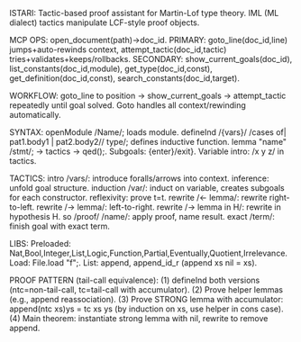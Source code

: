 ISTARI: Tactic-based proof assistant for Martin-Lof type theory. IML (ML dialect) tactics manipulate LCF-style proof objects.

MCP OPS: open_document(path)→doc_id. PRIMARY: goto_line(doc_id,line) jumps+auto-rewinds context, attempt_tactic(doc_id,tactic) tries+validates+keeps/rollbacks. SECONDARY: show_current_goals(doc_id), list_constants(doc_id,module), get_type(doc_id,const), get_definition(doc_id,const), search_constants(doc_id,target).

WORKFLOW: goto_line to position → show_current_goals → attempt_tactic repeatedly until goal solved. Goto handles all context/rewinding automatically.

SYNTAX: openModule /Name/; loads module. defineInd /{vars}/ /cases of| pat1.body1 | pat2.body2// type/; defines inductive function. lemma "name" /stmt/; → tactics → qed();. Subgoals: {enter}/exit}. Variable intro: /x y z/ in tactics.

TACTICS: intro /vars/: introduce foralls/arrows into context. inference: unfold goal structure. induction /var/: induct on variable, creates subgoals for each constructor. reflexivity: prove t=t. rewrite /<- lemma/: rewrite right-to-left. rewrite /-> lemma/: left-to-right. rewrite /-> lemma in H/: rewrite in hypothesis H. so /proof/ /name/: apply proof, name result. exact /term/: finish goal with exact term.

LIBS: Preloaded: Nat,Bool,Integer,List,Logic,Function,Partial,Eventually,Quotient,Irrelevance. Load: File.load "f";. List: append, append_id_r (append xs nil = xs).

PROOF PATTERN (tail-call equivalence): (1) defineInd both versions (ntc=non-tail-call, tc=tail-call with accumulator). (2) Prove helper lemmas (e.g., append reassociation). (3) Prove STRONG lemma with accumulator: append(ntc xs)ys = tc xs ys (by induction on xs, use helper in cons case). (4) Main theorem: instantiate strong lemma with nil, rewrite to remove append.